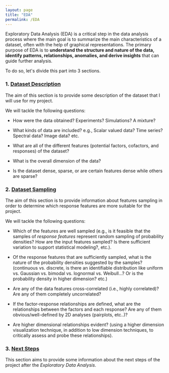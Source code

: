 ```yaml
---
layout: page
title: "EDA"
permalink: /EDA
---
```


Exploratory Data Analysis (EDA) is a critical step in the data analysis process where the main goal is to summarize the main characteristics of a dataset, often with the help of graphical representations. The primary purpose of EDA is to **understand the structure and nature of the data, identify patterns, relationships, anomalies, and derive insights** that can guide further analysis.

To do so, let's divide this part into 3 sections.

### 1. [Dataset Description](./dataset_description.md)

The aim of this section is to provide some description of the dataset that I will use for my project.

We will tackle the following questions:

- How were the data obtained? Experiments? Simulations? A mixture?

- What kinds of data are included? e.g., Scalar valued data? Time series? Spectral data? Image data? etc.

- What are all of the different features (potential factors, cofactors, and responses) of the dataset?

- What is the overall dimension of the data?

- Is the dataset dense, sparse, or are certain features dense while others are sparse?

### 2. [Dataset Sampling](./dataset_sampling.md)

The aim of this section is to provide information about features sampling in order to determine which response features are more suitable for the project.

We will tackle the following questions:

- Which of the features are well sampled (e.g., is it feasible that the samples of _response features_ represent random sampling of probability densities? How are the input features sampled? Is there sufficient variation to support statistical modeling?, etc.).

- Of the response features that are sufficiently sampled, what is the nature of the probability densities suggested by the samples? (continuous vs. discrete, is there an identifiable distribution like uniform vs. Gaussian vs. bimodal vs. lognormal vs. Weibull...? Or is the probability density in higher dimension? etc.)

- Are any of the data features cross-correlated (i.e., highly correlated)? Are any of them completely uncorrelated?

- If the factor-response relationships are defined, what are the relationships between the factors and each response? Are any of them obvious/well-defined by 2D analyses (pairplots, etc..)?

- Are higher dimensional relationships evident? (using a higher dimension visualization technique, in addition to low dimension techniques, to critically assess and probe these relationships).

### 3. [Next Steps](./next_steps.md)

This section aims to provide some information about the next steps of the project after the _Exploratory Data Analysis_.
